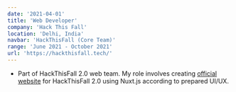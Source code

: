 ```yaml
---
date: '2021-04-01'
title: 'Web Developer'
company: 'Hack This Fall'
location: 'Delhi, India'
navbar: 'HackThisFall (Core Team)'
range: 'June 2021 - October 2021'
url: 'https://hackthisfall.tech/'
---
```


- Part of HackThisFall 2.0 web team. My role involves creating [official website](https://hackthisfall.tech/) for HackThisFall 2.0 using Nuxt.js according to prepared UI/UX.
